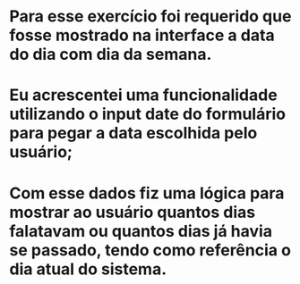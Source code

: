 # Para esse exercício foi requerido que fosse mostrado na interface a data do dia com dia da semana.
# Eu acrescentei uma funcionalidade utilizando o input date do formulário para pegar a data escolhida pelo usuário;
# Com esse dados fiz uma lógica para mostrar ao usuário quantos dias falatavam ou quantos dias já havia se passado, tendo como referência o dia atual do sistema.
